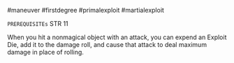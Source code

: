 #maneuver #firstdegree #primalexploit #martialexploit

`PREREQUISITEs`
STR 11

When you hit a nonmagical object with an attack, you can expend an Exploit Die, add it to the damage roll, and cause that attack to deal maximum damage in place of rolling.
